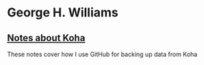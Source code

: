 # George H. Williams

## [Notes about Koha](/koha_notes/github_backups)

These notes cover how I use GitHub for backing up data from Koha
